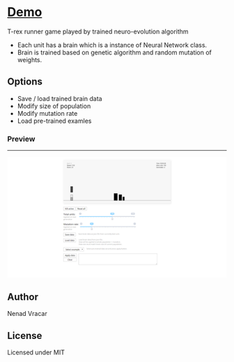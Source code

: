# [Demo](https://nenadv91.github.io/Runner-game-ai/)
T-rex runner game played by trained neuro-evolution algorithm

- Each unit has a brain which is a instance of Neural Network class.
- Brain is trained based on genetic algorithm and random mutation of weights.

## Options
- Save / load trained brain data
- Modify size of population
- Modify mutation rate
- Load pre-trained examles

### Preview
---
![Preview](https://raw.githubusercontent.com/nenadV91/Runner-game-ai/master/previews/preview.png?raw=true "Home preview 1")

## Author
Nenad Vracar

## License
Licensed under MIT
